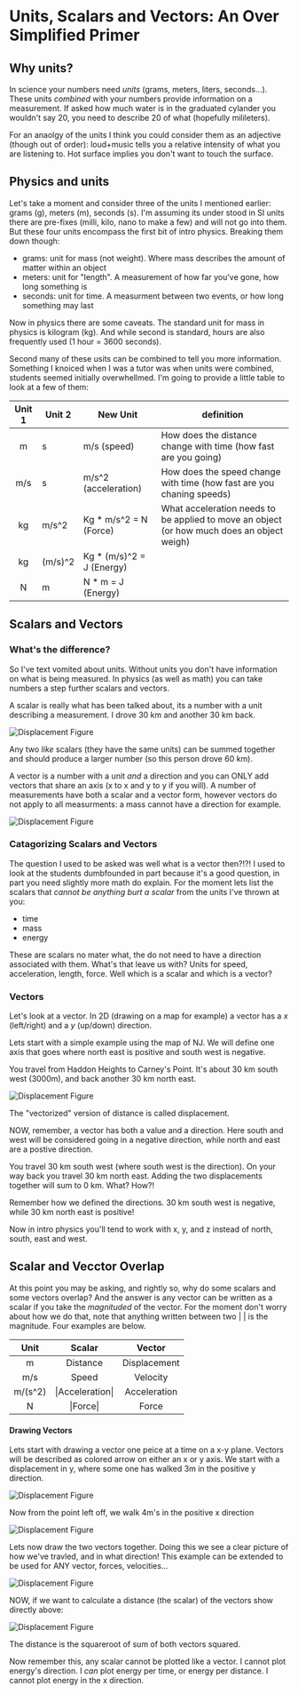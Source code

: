 # Units, Scalars and Vectors: An Over Simplified Primer

## Why units?

In science your numbers need _units_ (grams, meters, liters, seconds...). These units _combined_ with your numbers provide information on a measurement. If asked how much water is in the graduated cylander you wouldn't say 20, you need to describe 20 of what (hopefully milileters). 

For an anaolgy of the units  I think you could consider them as an adjective (though out of order): loud+music tells you a relative intensity of what you are listening to. Hot surface implies you don't want to touch the surface. 

## Physics and units

Let's take a moment and consider three of the units I mentioned earlier: grams (g), meters (m), seconds (s). I'm assuming its under stood in SI units there are pre-fixes (milli, kilo, nano to make a few) and will not go into them. But these four units encompass the first bit of intro physics. Breaking them down though:
* grams: unit for mass (not weight). Where mass describes the amount of matter within an object
* meters: unit for "length". A measurement of how far you've gone, how long something is
* seconds: unit for time. A measurment between two events, or how long something may last

Now in physics there are some caveats. The standard unit for mass in physics is kilogram (kg). And while second is standard, hours are also frequently used (1 hour = 3600 seconds). 

Second many of these usits can be combined to tell you more information. Something I knoiced when I was a tutor was when units were combined, students seemed initially overwhellmed. I'm going to provide a little table to look at a few of them:

| Unit 1      | Unit 2 |  New Unit  | definition  |
| :---------: | ----------- | -----------| -----------|
| m      | s       |m/s (speed)  | How does the distance change with time (how fast are you going)  |
| m/s   | s        |m/s^2 (acceleration)|    How does the speed change with time (how fast are you chaning speeds) |
| kg      | m/s^2       |Kg * m/s^2 = N (Force)  | What acceleration needs to be applied to move an object (or how much does an object weigh) |
| kg      | (m/s)^2       |Kg * (m/s)^2 = J (Energy)  |  |
| N      | m       |N * m = J (Energy)  |  |


## Scalars and Vectors

### What's the difference?
So I've text vomited about units. Without units you don't have information on what is being measured. In physics (as well as math) you can take numbers a step further scalars and vectors. 

A scalar is really what has been talked about, its a number with a unit describing a measurement. I drove 30 km and another 30 km back.

![Displacement Figure](/_posts/Displacement3.png.002.png)

Any two _like_ scalars (they have the same units) can be summed together and should produce a larger number (so this person drove 60 km).

A vector is a number with a unit *and* a direction and you can ONLY add vectors that share an axis (x to x and y to y if you will). A number of measurements have both a scalar and a vector form, however vectors do not apply to all measurments: a mass cannot have a direction for example.

![Displacement Figure](/_posts/Displacement3.png.004.png)

### Catagorizing Scalars and Vectors
The question I used to be asked was well what is a vector then?!?! I used to look at the students dumbfounded in part because it's a good question, in part you need slightly more math do explain. For the moment lets list the scalars that _cannot be anything burt a scalar_ from the units I've thrown at you:

* time
* mass
* energy

These are scalars no mater what, the do not need to have a direction associated with them. What's that leave us with? Units for speed, acceleration, length, force. Well which is a scalar and which is a vector?

### Vectors

Let's look at a vector. In 2D (drawing on a map for example) a vector has a *x* (left/right) and a *y* (up/down) direction.

Lets start with a simple example using the map of NJ. We will define one axis that goes where north east is positive and south west is negative.

 You travel from Haddon Heights to Carney's Point. It's about 30 km south west (3000m), and back another 30 km north east.

![Displacement Figure](/_posts/Displacement3.png.002.png)

The "vectorized" version of distance is called displacement. 

NOW, remember, a vector has both a value and a direction. Here south and west will be considered going in a negative direction, while north and east are a postive direction.

You travel 30 km south west (where south west is the direction). On your way back you travel 30 km north east. Adding the two displacements together will sum to 0 km. What? How?! 

Remember how we defined the directions. 30 km south west is negative, while 30 km north east is positive! 

Now in intro physics you'll tend to work with x, y, and z instead of north, south, east and west.

## Scalar and Vecctor Overlap

At this point you may be asking, and rightly so, why do some scalars and some vectors overlap? And the answer is any vector can be written as a scalar if you take the *magnituded* of the vector. For the moment don't worry about how we do that, note that anything written between two |   | is the magnitude. Four examples are below.

|  Unit   |      Scalar      |    Vector    |
| :-----: | :--------------: | :----------: |
|    m    |     Distance     | Displacement |
|   m/s   |      Speed       |   Velocity   |
| m/(s^2) | \|Acceleration\| | Acceleration |
|    N    |    \|Force\|     |    Force     |

#### Drawing Vectors



Lets start with drawing a vector one peice at a time on a x-y plane. Vectors will be described as colored arrow on either an x or y axis. We start with a displacement in y, where some one has walked 3m in the positive y direction.

![Displacement Figure](/_posts/Displacement.004.png)



Now from the point left off, we walk 4m's in the positive x direction

![Displacement Figure](/_posts/Displacement.003.png)



Lets now draw the two vectors together. Doing this we see a clear picture of how we've travled, and in what direction! This example can be extended to be used for ANY vector, forces, velocities...

![Displacement Figure](/_posts/Displacement.005.png)

NOW, if we want to calculate a distance (the scalar) of the vectors show directly above:

![Displacement Figure](/_posts/Displacement.006.png)

The distance is the squareroot of sum of both vectors squared. 



Now remember this, any scalar cannot be plotted like a vector. I cannot plot energy's direction. I _can_ plot energy per time, or energy per distance. I cannot plot energy in the x direction.
